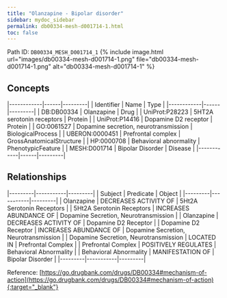 ```yaml
---
title: "Olanzapine - Bipolar disorder"
sidebar: mydoc_sidebar
permalink: db00334-mesh-d001714-1.html
toc: false 
---
```



Path ID: `DB00334_MESH_D001714_1`
{% include image.html url="images/db00334-mesh-d001714-1.png" file="db00334-mesh-d001714-1.png" alt="db00334-mesh-d001714-1" %}

## Concepts

|------------|------|---------|
| Identifier | Name | Type    |
|------------|------|---------|
| DB:DB00334 | Olanzapine | Drug |
| UniProt:P28223 | 5HT2A serotonin receptors | Protein |
| UniProt:P14416 | Dopamine D2 receptor | Protein |
| GO:0061527 | Dopamine secretion, neurotransmission | BiologicalProcess |
| UBERON:0000451 | Prefrontal complex | GrossAnatomicalStructure |
| HP:0000708 | Behavioral abnormality | PhenotypicFeature |
| MESH:D001714 | Bipolar Disorder | Disease |
|------------|------|---------|

## Relationships

|---------|-----------|---------|
| Subject | Predicate | Object  |
|---------|-----------|---------|
| Olanzapine | DECREASES ACTIVITY OF | 5Ht2A Serotonin Receptors |
| 5Ht2A Serotonin Receptors | INCREASES ABUNDANCE OF | Dopamine Secretion, Neurotransmission |
| Olanzapine | DECREASES ACTIVITY OF | Dopamine D2 Receptor |
| Dopamine D2 Receptor | INCREASES ABUNDANCE OF | Dopamine Secretion, Neurotransmission |
| Dopamine Secretion, Neurotransmission | LOCATED IN | Prefrontal Complex |
| Prefrontal Complex | POSITIVELY REGULATES | Behavioral Abnormality |
| Behavioral Abnormality | MANIFESTATION OF | Bipolar Disorder |
|---------|-----------|---------|

Reference: [https://go.drugbank.com/drugs/DB00334#mechanism-of-action](https://go.drugbank.com/drugs/DB00334#mechanism-of-action){:target="_blank"}